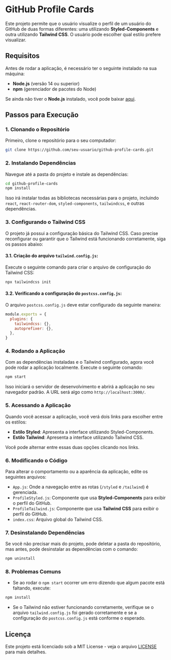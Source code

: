 
# GitHub Profile Cards

Este projeto permite que o usuário visualize o perfil de um usuário do GitHub de duas formas diferentes: uma utilizando **Styled-Components** e outra utilizando **Tailwind CSS**. O usuário pode escolher qual estilo prefere visualizar.

## Requisitos

Antes de rodar a aplicação, é necessário ter o seguinte instalado na sua máquina:

- **Node.js** (versão 14 ou superior)
- **npm** (gerenciador de pacotes do Node)

Se ainda não tiver o **Node.js** instalado, você pode baixar [aqui](https://nodejs.org/).

## Passos para Execução

### 1. Clonando o Repositório

Primeiro, clone o repositório para o seu computador:

```bash
git clone https://github.com/seu-usuario/github-profile-cards.git
```

### 2. Instalando Dependências

Navegue até a pasta do projeto e instale as dependências:

```bash
cd github-profile-cards
npm install
```

Isso irá instalar todas as bibliotecas necessárias para o projeto, incluindo `react`, `react-router-dom`, `styled-components`, `tailwindcss`, e outras dependências.

### 3. Configurando o Tailwind CSS

O projeto já possui a configuração básica do Tailwind CSS. Caso precise reconfigurar ou garantir que o Tailwind está funcionando corretamente, siga os passos abaixo:

#### 3.1. Criação do arquivo `tailwind.config.js`:

Execute o seguinte comando para criar o arquivo de configuração do Tailwind CSS:

```bash
npx tailwindcss init
```

#### 3.2. Verificando a configuração do `postcss.config.js`:

O arquivo `postcss.config.js` deve estar configurado da seguinte maneira:

```js
module.exports = {
  plugins: {
    tailwindcss: {},
    autoprefixer: {},
  },
}
```

### 4. Rodando a Aplicação

Com as dependências instaladas e o Tailwind configurado, agora você pode rodar a aplicação localmente. Execute o seguinte comando:

```bash
npm start
```

Isso iniciará o servidor de desenvolvimento e abrirá a aplicação no seu navegador padrão. A URL será algo como `http://localhost:3000/`.

### 5. Acessando a Aplicação

Quando você acessar a aplicação, você verá dois links para escolher entre os estilos:

- **Estilo Styled**: Apresenta a interface utilizando Styled-Components.
- **Estilo Tailwind**: Apresenta a interface utilizando Tailwind CSS.

Você pode alternar entre essas duas opções clicando nos links.

### 6. Modificando o Código

Para alterar o comportamento ou a aparência da aplicação, edite os seguintes arquivos:

- `App.js`: Onde a navegação entre as rotas (`/styled` e `/tailwind`) é gerenciada.
- `ProfileStyled.js`: Componente que usa **Styled-Components** para exibir o perfil do GitHub.
- `ProfileTailwind.js`: Componente que usa **Tailwind CSS** para exibir o perfil do GitHub.
- `index.css`: Arquivo global do Tailwind CSS.

### 7. Desinstalando Dependências

Se você não precisar mais do projeto, pode deletar a pasta do repositório, mas antes, pode desinstalar as dependências com o comando:

```bash
npm uninstall
```

### 8. Problemas Comuns

- Se ao rodar o `npm start` ocorrer um erro dizendo que algum pacote está faltando, execute:

```bash
npm install
```

- Se o Tailwind não estiver funcionando corretamente, verifique se o arquivo `tailwind.config.js` foi gerado corretamente e se a configuração do `postcss.config.js` está conforme o esperado.


## Licença

Este projeto está licenciado sob a MIT License - veja o arquivo [LICENSE](LICENSE) para mais detalhes.
